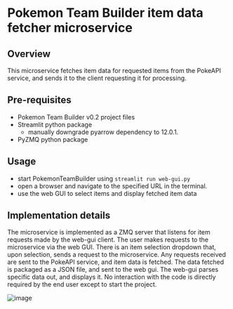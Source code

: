 # Pokemon Team Builder item data fetcher microservice

## Overview
This microservice fetches item data for requested items from the PokeAPI service, and sends it to the client requesting it for processing.

## Pre-requisites
- Pokemon Team Builder v0.2 project files
- Streamlit python package
  - manually downgrade pyarrow dependency to 12.0.1.
- PyZMQ python package

## Usage
- start PokemonTeamBuilder using `streamlit run web-gui.py`
- open a browser and navigate to the specified URL in the terminal.
- use the web GUI to select items and display fetched item data

## Implementation details
The microservice is implemented as a ZMQ server that listens for item requests made by the web-gui client. The user makes requests to the microservice via the web GUI. There is an item selection dropdown that, upon selection, sends a request to the microservice. Any requests received are sent to the PokeAPI service, and item data is fetched. The data fetched is packaged as a JSON file, and sent to the web gui. The web-gui parses specific data out, and displays it. No interaction with the code is directly required by the end user except to start the project.

![image](https://github.com/party-at-ten-forward/pokemonbuilder-item-microservice/assets/148180063/b9cd869a-06b0-4a00-a6af-244e65fbac5c)


